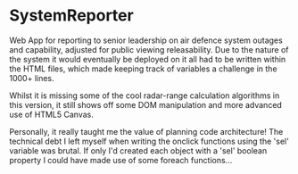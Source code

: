 # SystemReporter
Web App for reporting to senior leadership on air defence system outages and capability, adjusted for public viewing releasability. Due to the nature of the system it would eventually be deployed on it all had to be written within the HTML files, which made keeping track of variables a challenge in the 1000+ lines.

Whilst it is missing some of the cool radar-range calculation algorithms in this version, it still shows off some DOM manipulation and more advanced use of HTML5 Canvas. 

Personally, it really taught me the value of planning code architecture! The technical debt I left myself when writing the onclick functions using the 'sel' variable was brutal. If only I'd created each object with a 'sel' boolean property I could have made use of some foreach functions...
